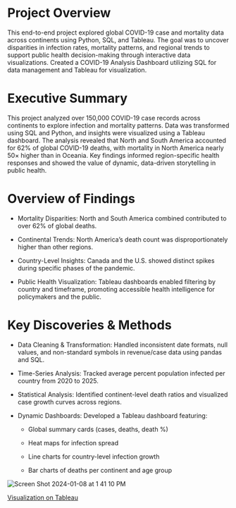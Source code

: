 # Project Overview
This end-to-end project explored global COVID-19 case and mortality data across continents using Python, SQL, and Tableau. The goal was to uncover disparities in infection rates, mortality patterns, and regional trends to support public health decision-making through interactive data visualizations.
Created a COVID-19 Analysis Dashboard utilizing SQL for data management and Tableau for visualization.

# Executive Summary
This project analyzed over 150,000 COVID-19 case records across continents to explore infection and mortality patterns. Data was transformed using SQL and Python, and insights were visualized using a Tableau dashboard. The analysis revealed that North and South America accounted for 62% of global COVID-19 deaths, with mortality in North America nearly 50× higher than in Oceania. Key findings informed region-specific health responses and showed the value of dynamic, data-driven storytelling in public health.

# Overview of Findings
- Mortality Disparities: North and South America combined contributed to over 62% of global deaths.

- Continental Trends: North America’s death count was disproportionately higher than other regions.

- Country-Level Insights: Canada and the U.S. showed distinct spikes during specific phases of the pandemic.

- Public Health Visualization: Tableau dashboards enabled filtering by country and timeframe, promoting accessible health intelligence for policymakers and the public.

# Key Discoveries & Methods
- Data Cleaning & Transformation: Handled inconsistent date formats, null values, and non-standard symbols in revenue/case data using pandas and SQL.

- Time-Series Analysis: Tracked average percent population infected per country from 2020 to 2025.

- Statistical Analysis: Identified continent-level death ratios and visualized case growth curves across regions.

- Dynamic Dashboards: Developed a Tableau dashboard featuring:

  - Global summary cards (cases, deaths, death %)

  - Heat maps for infection spread

  - Line charts for country-level infection growth

  -  Bar charts of deaths per continent and age group

![Screen Shot 2024-01-08 at 1 41 10 PM](https://github.com/anikareaza/Covid_19_Dashboard/assets/101680746/a4ceadbb-d02f-45b9-ae08-de8844b601cc)

[Visualization on Tableau](https://public.tableau.com/app/profile/anika.reza/viz/CovidDataAnalysis_16927800428170/Dashboard5)

